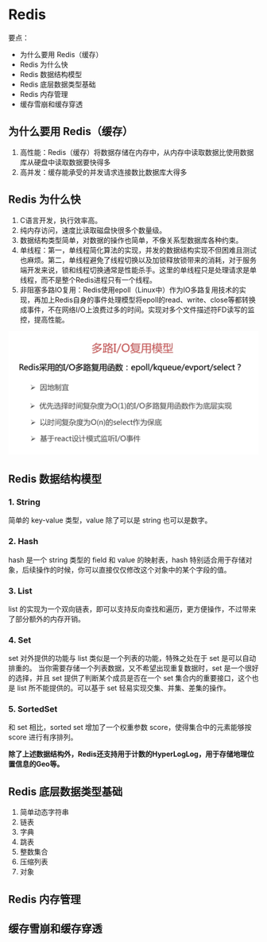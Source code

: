 # Redis

要点：

- 为什么要用 Redis（缓存）
- Redis 为什么快
- Redis 数据结构模型
- Redis 底层数据类型基础
- Redis 内存管理
- 缓存雪崩和缓存穿透

## 为什么要用 Redis（缓存）

1. 高性能：Redis（缓存）将数据存储在内存中，从内存中读取数据比使用数据库从硬盘中读取数据要快得多
2. 高并发：缓存能承受的并发请求连接数比数据库大得多

## Redis 为什么快

1. C语言开发，执行效率高。
2. 纯内存访问，速度比读取磁盘快很多个数量级。
3. 数据结构类型简单，对数据的操作也简单，不像关系型数据库各种约束。
4. 单线程：第一，单线程简化算法的实现，并发的数据结构实现不但困难且测试也麻烦。第二，单线程避免了线程切换以及加锁释放锁带来的消耗，对于服务端开发来说，锁和线程切换通常是性能杀手。这里的单线程只是处理请求是单线程，而不是整个Redis进程只有一个线程。
5. 非阻塞多路IO复用：Redis使用epoll（Linux中）作为IO多路复用技术的实现，再加上Redis自身的事件处理模型将epoll的read、write、close等都转换成事件，不在网络I/O上浪费过多的时间。实现对多个文件描述符FD读写的监控，提高性能。

![](_v_images/20190723214902806_6614.png)

## Redis 数据结构模型

### 1. String

简单的 key-value 类型，value 除了可以是 string 也可以是数字。

### 2. Hash

hash 是一个 string 类型的 field 和 value 的映射表，hash 特别适合用于存储对象，后续操作的时候，你可以直接仅仅修改这个对象中的某个字段的值。

### 3. List

list 的实现为一个双向链表，即可以支持反向查找和遍历，更方便操作，不过带来了部分额外的内存开销。

### 4. Set

set 对外提供的功能与 list 类似是一个列表的功能，特殊之处在于 set 是可以自动排重的。
当你需要存储一个列表数据，又不希望出现重复数据时，set 是一个很好的选择，并且 set 提供了判断某个成员是否在一个 set 集合内的重要接口，这个也是 list 所不能提供的。可以基于 set 轻易实现交集、并集、差集的操作。

### 5. SortedSet

和 set 相比，sorted set 增加了一个权重参数 score，使得集合中的元素能够按 score 进行有序排列。

**除了上述数据结构外，Redis还支持用于计数的HyperLogLog，用于存储地理位置信息的Geo等。**

## Redis 底层数据类型基础

1. 简单动态字符串
2. 链表
3. 字典
4. 跳表
5. 整数集合
6. 压缩列表
7. 对象

## Redis 内存管理

## 缓存雪崩和缓存穿透